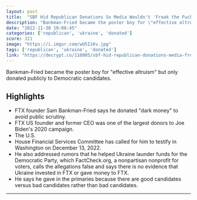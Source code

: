 ```yaml
---
layout: post
title:  "SBF Hid Republican Donations So Media Wouldn't 'Freak the Fuck Out' - Decrypt"
description: "Bankman-Fried became the poster boy for \"effective altruism\" but only donated publicly to Democratic candidates."
date: "2022-11-30 19:08:45"
categories: ['republican', 'ukraine', 'donated']
score: 321
image: "https://i.imgur.com/wU5IiKv.jpg"
tags: ['republican', 'ukraine', 'donated']
link: "https://decrypt.co/116005/sbf-hid-republican-donations-media-freak-fuck-out"
---
```


Bankman-Fried became the poster boy for \"effective altruism\" but only donated publicly to Democratic candidates.

## Highlights

- FTX founder Sam Bankman-Fried says he donated "dark money" to avoid public scrutiny.
- FTX US founder and former CEO was one of the largest donors to Joe Biden's 2020 campaign.
- The U.S.
- House Financial Services Committee has called for him to testify in Washington on December 13, 2022.
- He also addressed rumors that he helped Ukraine launder funds for the Democratic Party, which FactCheck.org, a nonpartisan nonprofit for voters, calls the allegations false and says there is no evidence that Ukraine invested in FTX or gave money to FTX.
- He says he gave in the primaries because there are good candidates versus bad candidates rather than bad candidates.

---
